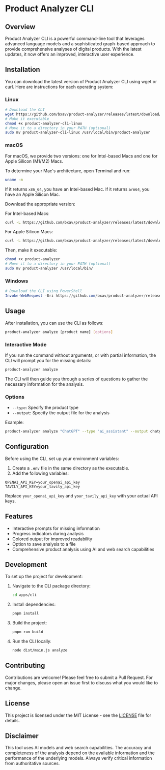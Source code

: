 # Product Analyzer CLI

## Overview
Product Analyzer CLI is a powerful command-line tool that leverages advanced language models and a sophisticated graph-based approach to provide comprehensive analyses of digital products. With the latest updates, it now offers an improved, interactive user experience.

## Installation
You can download the latest version of Product Analyzer CLI using wget or curl. Here are instructions for each operating system:

### Linux
```bash
# Download the CLI
wget https://github.com/bxav/product-analyzer/releases/latest/download/product-analyzer-cli-linux
# Make it executable
chmod +x product-analyzer-cli-linux
# Move it to a directory in your PATH (optional)
sudo mv product-analyzer-cli-linux /usr/local/bin/product-analyzer
```

### macOS
For macOS, we provide two versions: one for Intel-based Macs and one for Apple Silicon (M1/M2) Macs.

To determine your Mac's architecture, open Terminal and run:
```bash
uname -m
```
If it returns `x86_64`, you have an Intel-based Mac. If it returns `arm64`, you have an Apple Silicon Mac.

Download the appropriate version:

For Intel-based Macs:
```bash
curl -L https://github.com/bxav/product-analyzer/releases/latest/download/product-analyzer-cli-macos-x64 -o product-analyzer
```

For Apple Silicon Macs:
```bash
curl -L https://github.com/bxav/product-analyzer/releases/latest/download/product-analyzer-cli-macos-arm64 -o product-analyzer
```

Then, make it executable:
```bash
chmod +x product-analyzer
# Move it to a directory in your PATH (optional)
sudo mv product-analyzer /usr/local/bin/
```

### Windows
```powershell
# Download the CLI using PowerShell
Invoke-WebRequest -Uri https://github.com/bxav/product-analyzer/releases/latest/download/product-analyzer-cli-windows.exe -OutFile product-analyzer.exe
```

## Usage
After installation, you can use the CLI as follows:
```bash
product-analyzer analyze [product name] [options]
```

### Interactive Mode
If you run the command without arguments, or with partial information, the CLI will prompt you for the missing details:

```bash
product-analyzer analyze
```

The CLI will then guide you through a series of questions to gather the necessary information for the analysis.

### Options
- `--type`: Specify the product type
- `--output`: Specify the output file for the analysis

Example:
```bash
product-analyzer analyze "ChatGPT" --type "ai_assistant" --output chatgpt_analysis.md
```

## Configuration
Before using the CLI, set up your environment variables:
1. Create a `.env` file in the same directory as the executable.
2. Add the following variables:
```
OPENAI_API_KEY=your_openai_api_key
TAVILY_API_KEY=your_tavily_api_key
```
Replace `your_openai_api_key` and `your_tavily_api_key` with your actual API keys.

## Features
- Interactive prompts for missing information
- Progress indicators during analysis
- Colored output for improved readability
- Option to save analysis to a file
- Comprehensive product analysis using AI and web search capabilities

## Development

To set up the project for development:

1. Navigate to the CLI package directory:
   ```bash
   cd apps/cli
   ```

2. Install dependencies:
   ```bash
   pnpm install
   ```

3. Build the project:
   ```bash
   pnpm run build
   ```

4. Run the CLI locally:
   ```bash
   node dist/main.js analyze
   ```

## Contributing
Contributions are welcome! Please feel free to submit a Pull Request. For major changes, please open an issue first to discuss what you would like to change.

## License
This project is licensed under the MIT License - see the [LICENSE](LICENSE) file for details.

## Disclaimer
This tool uses AI models and web search capabilities. The accuracy and completeness of the analysis depend on the available information and the performance of the underlying models. Always verify critical information from authoritative sources.
